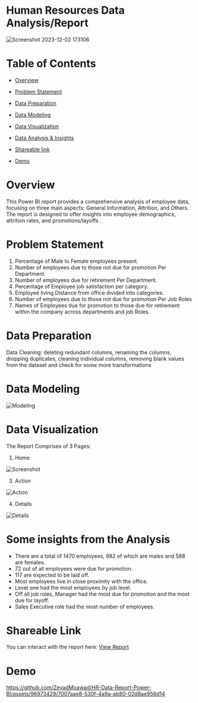 # Human Resources Data Analysis/Report
![Screenshot 2023-12-02 173106](https://github.com/ZeyadMoawad/HR-Data-Report-Power-BI/assets/96973429/e52c8da9-b545-4be6-85e8-2e1eeb2294de)

# Table of Contents
 - [Overview](https://github.com/ZeyadMoawad/HR-Data-Report-Power-BI/blob/main/README.md#overview)
 
 - [Problem Statement](https://github.com/ZeyadMoawad/HR-Data-Report-Power-BI/blob/main/README.md#problem-statement)
 
 - [Data Preparation]()
   
 - [Data Modeling]()
   
 
 - [Data Visualization]()
 
 - [Data Analysis & Insights](https://github.com/ZeyadMoawad/HR-Data-Report-Power-BI/blob/main/README.md#some-insights-from-the-analysis)
 
 - [Shareable link](https://github.com/ZeyadMoawad/HR-Data-Report-Power-BI/blob/main/README.md#shareable-link)
   
 - [Demo](https://github.com/ZeyadMoawad/HR-Data-Report-Power-BI/blob/main/README.md#demo)
# Overview
This Power BI report provides a comprehensive analysis of employee data, focusing on three main aspects: General Information, Attrition, and Others. The report is designed to offer insights into employee demographics, attrition rates, and promotions/layoffs .
# Problem Statement
1. Percentage of Male to Female employees present.
2. Number of employees due to those not due for promotion Per Department.
3. Number of employees due for retirement Per Department.
4. Percentage of Employee job satisfaction per category.
5. Employee living Distance from office divided into categories.
6. Number of employees due to those not due for promotion Per Job Roles
7. Names of Employees due for promotion to those due for retirement within the company across departments and job Roles.
# Data Preparation
Data Cleaning: deleting redundant columns, renaming the columns, dropping duplicates, cleaning individual columns, removing blank values from the dataset and check for some more transformations
# Data Modeling
![Modeling](https://github.com/ZeyadMoawad/HR-Data-Report-Power-BI/assets/96973429/f6758415-85c4-42d5-8c25-681a9e4b089b)

# Data Visualization
The Report Comprises of 3 Pages:
1. Home

![Screenshot](https://github.com/ZeyadMoawad/HR-Data-Report-Power-BI/assets/96973429/92a74f25-013a-4a71-b5cc-0965c0c9aade)

3. Action

![Action](https://github.com/ZeyadMoawad/HR-Data-Report-Power-BI/assets/96973429/3553924a-43bc-4895-9e4a-d39bf0b07202)

4. Details

![Details](https://github.com/ZeyadMoawad/HR-Data-Report-Power-BI/assets/96973429/74497be8-5f0f-4dc6-9db8-791e5d61d90e)



# Some insights from the Analysis
- There are a total of 1470 employees, 882 of which are males and 588 are females.
- 72 out of all employees were due for promotion.
- 117 are expected to be laid off.
- Most employees live in close proximity with the office.
- Level one had the most employees by job level.
- Off all job roles, Manager had the most due for promotion and the most due for layoff.
- Sales Executive role had the most number of employees.

# Shareable Link
You can interact with the report here:
[View Report]() 
# Demo
https://github.com/ZeyadMoawad/HR-Data-Report-Power-BI/assets/96973429/7007aae8-530f-4a9a-ab80-02d8ae956d14


